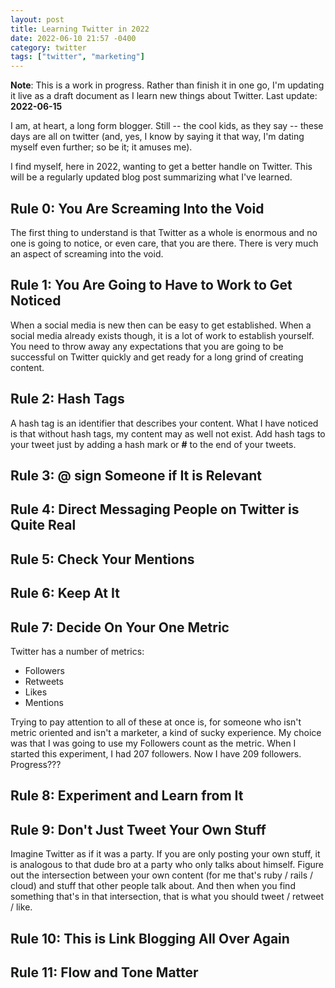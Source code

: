 ```yaml
---
layout: post
title: Learning Twitter in 2022
date: 2022-06-10 21:57 -0400
category: twitter
tags: ["twitter", "marketing"]
---
```

**Note**: This is a work in progress.  Rather than finish it in one go, I'm updating it live as a draft document as I learn new things about Twitter.  Last update: **2022-06-15**

I am, at heart, a long form blogger.  Still -- the cool kids, as they say -- these days are all on twitter (and, yes, I know by saying it that way, I'm dating myself even further; so be it; it amuses me).

I find myself, here in 2022, wanting to get a better handle on Twitter.  This will be a regularly updated blog post summarizing what I've learned.

## Rule 0: You Are Screaming Into the Void

The first thing to understand is that Twitter as a whole is enormous and no one is going to notice, or even care, that you are there.  There is very much an aspect of screaming into the void.  

## Rule 1: You Are Going to Have to Work to Get Noticed

When a social media is new then can be easy to get established.  When a social media already exists though, it is a lot of work to establish yourself.  You need to throw away any expectations that you are going to be successful on Twitter quickly and get ready for a long grind of creating content.

## Rule 2: Hash Tags

A hash tag is an identifier that describes your content.  What I have noticed is that without hash tags, my content may as well not exist.  Add hash tags to your tweet just by adding a hash mark or **#** to the end of your tweets.

## Rule 3: @ sign Someone if It is Relevant

## Rule 4: Direct Messaging People on Twitter is Quite Real

## Rule 5: Check Your Mentions


## Rule 6: Keep At It

## Rule 7: Decide On Your One Metric

Twitter has a number of metrics:

* Followers
* Retweets
* Likes
* Mentions

Trying to pay attention to all of these at once is, for someone who isn't metric oriented and isn't a marketer, a kind of sucky experience.  My choice was that I was going to use my Followers count as the metric.  When I started this experiment, I had 207 followers.  Now I have 209 followers.  Progress???

## Rule 8: Experiment and Learn from It

## Rule 9: Don't Just Tweet Your Own Stuff

Imagine Twitter as if it was a party.  If you are only posting your own stuff, it is analogous to that dude bro at a party who only talks about himself.  Figure out the intersection between your own content (for me that's ruby / rails / cloud) and stuff that other people talk about.  And then when you find something that's in that intersection, that is what you should tweet / retweet / like.

## Rule 10: This is Link Blogging All Over Again

## Rule 11: Flow and Tone Matter 
